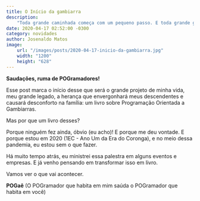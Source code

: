 ```yaml
---
title: O Início da gambiarra
description:
    "Toda grande caminhada começa com um pequeno passo. E toda grande gambiarra começa com um pequeno erro."
date: 2020-04-17 02:52:00 -0300
category: novidades
author: Josenaldo Matos
image:
    url: "/images/posts/2020-04-17-inicio-da-gambiarra.jpg"
    width: "1200"
    height: "628"
---
```

**Saudações, ruma de POGramadores!**

Esse post marca o início desse que será o grande projeto de minha vida, meu grande legado, a herança que envergonhará meus descendentes e causará desconforto na família: um livro sobre Programação Orientada a Gambiarras.

Mas por que um livro desses?

Porque ninguém fez ainda, óbvio (eu acho)! E porque me deu vontade. E porque estou em 2020 (1EC - Ano Um da Era do Coronga), e no meio dessa pandemia, eu estou sem o que fazer.

Há muito tempo atrás, eu ministrei essa palestra em alguns eventos e empresas. E já venho pensando em transformar isso em livro.

Vamos ver o que vai acontecer.

**POGaê**
(O POGramador que habita em mim saúda o POGramador que habita em você)
